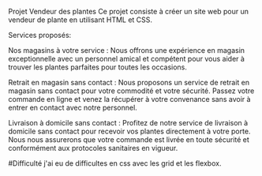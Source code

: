 Projet Vendeur des plantes
Ce projet consiste à créer un site web pour un vendeur de plante  en utilisant HTML et CSS.

Services proposés:

Nos magasins à votre service :
Nous offrons une expérience en magasin exceptionnelle avec un personnel amical et compétent pour vous aider à trouver les plantes parfaites pour toutes les occasions.

Retrait en magasin sans contact :
Nous proposons un service de retrait en magasin sans contact pour votre commodité et votre sécurité. Passez votre commande en ligne et venez la récupérer à votre convenance sans avoir à entrer en contact avec notre personnel.

Livraison à domicile sans contact :
Profitez de notre service de livraison à domicile sans contact pour recevoir vos plantes directement à votre porte. Nous nous assurerons que votre commande est livrée en toute sécurité et conformément aux protocoles sanitaires en vigueur.

#Difficulté
j'ai eu de difficultes en css avec les grid et les flexbox.